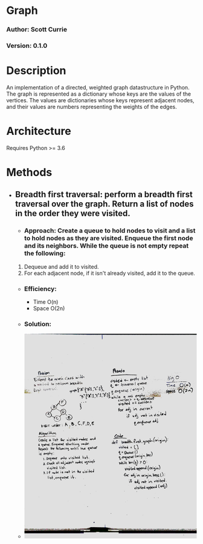 # Graph
### Author: Scott Currie
### Version: 0.1.0

# Description
An implementation of a directed, weighted graph datastructure in Python. The graph is represented as a dictionary whose keys are the values of the vertices. The values are dictionaries whose keys represent adjacent nodes, and their values are numbers representing the weights of the edges.

# Architecture
Requires Python >= 3.6

# Methods
- ## Breadth first traversal: perform a breadth first traversal over the graph. Return a list of nodes in the order they were visited.
    - ### Approach: Create a queue to hold nodes to visit and a list to hold nodes as they are visited. Enqueue the first node and its neighbors. While the queue is not empty repeat the following:
    1. Dequeue and add it to visited.
    2. For each adjacent node, if it isn't already visited, add it to the queue.
    - ### Efficiency:
        - Time O(n)
        - Space O(2n)
    - ### Solution:
    - ![solution](https://github.com/scott-currie/data_structures_and_algorithms/raw/master/assets/breadth_first_graph.jpg)

